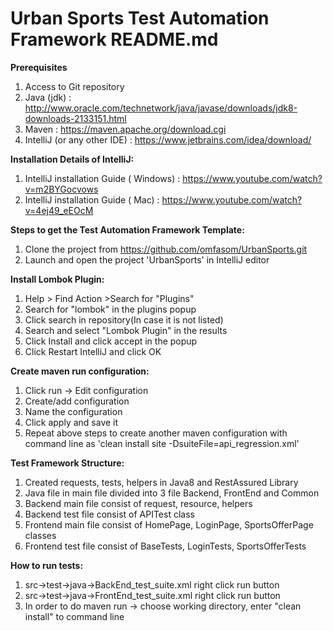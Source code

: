 
# Urban Sports Test Automation Framework README.md

**Prerequisites**

1) Access to Git repository
2) Java (jdk) : http://www.oracle.com/technetwork/java/javase/downloads/jdk8-downloads-2133151.html
3) Maven : https://maven.apache.org/download.cgi
4) IntelliJ (or any other IDE) : https://www.jetbrains.com/idea/download/

**Installation Details of IntelliJ:**

1) IntelliJ installation Guide ( Windows) : https://www.youtube.com/watch?v=m2BYGocvows
2) IntelliJ installation Guide ( Mac) : https://www.youtube.com/watch?v=4ej49_eEOcM



**Steps to get the Test Automation Framework Template:**

1) Clone the project from https://github.com/omfasom/UrbanSports.git
2) Launch and open the project 'UrbanSports' in IntelliJ editor


**Install Lombok Plugin:**

1) Help > Find Action >Search for "Plugins"
2) Search for "lombok" in the plugins popup
3) Click search in repository(In case it is not listed)
4) Search and select "Lombok Plugin" in the results
5) Click Install and click accept in the popup
6) Click Restart IntelliJ and click OK


**Create maven run configuration:**

1) Click run -> Edit configuration
2) Create/add configuration
3) Name the configuration
4) Click apply and save it
5) Repeat above steps to create another maven configuration with command line as 'clean install site -DsuiteFile=api_regression.xml'


**Test Framework Structure:**

1) Created requests, tests, helpers in Java8 and RestAssured Library
2) Java file in main file divided into 3 file Backend, FrontEnd and Common
3) Backend main file consist of request, resource, helpers
4) Backend test file consist of APITest class
5) Frontend main file consist of HomePage, LoginPage, SportsOfferPage classes
6) Frontend test file consist of BaseTests, LoginTests, SportsOfferTests


**How to run tests:**

1) src->test->java->BackEnd_test_suite.xml right click run button
2) src->test->java->FrontEnd_test_suite.xml right click run button   
3) In order to do maven run -> choose working directory, enter "clean install" to command line
